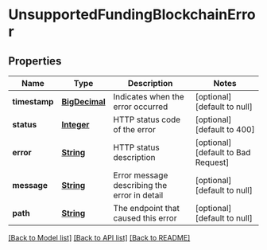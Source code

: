 # UnsupportedFundingBlockchainError
## Properties

Name | Type | Description | Notes
------------ | ------------- | ------------- | -------------
**timestamp** | [**BigDecimal**](number.md) | Indicates when the error occurred | [optional] [default to null]
**status** | [**Integer**](integer.md) | HTTP status code of the error | [optional] [default to 400]
**error** | [**String**](string.md) | HTTP status description | [optional] [default to Bad Request]
**message** | [**String**](string.md) | Error message describing the error in detail | [optional] [default to null]
**path** | [**String**](string.md) | The endpoint that caused this error | [optional] [default to null]

[[Back to Model list]](../README.md#documentation-for-models) [[Back to API list]](../README.md#documentation-for-api-endpoints) [[Back to README]](../README.md)

